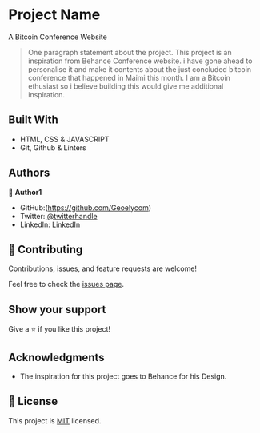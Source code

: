 # Project Name
A Bitcoin Conference 	Website

> One paragraph statement about the project.
This project is an inspiration from Behance Conference website. i have gone ahead to personalise it and make it contents about the just  concluded bitcoin conference that happened in Maimi this month. I am a Bitcoin ethusiast so i believe building this would give me additional inspiration.

## Built With
- HTML, CSS & JAVASCRIPT
- Git, Github & Linters

## Authors

👤 **Author1**

- GitHub:(https://github.com/Geoelycom)
- Twitter: [@twitterhandle](https://twitter.com/ely_codes)
- LinkedIn: [LinkedIn](https://linkedin.com/in/ekenimoh.saumaila.elyan)

## 🤝 Contributing

Contributions, issues, and feature requests are welcome!

Feel free to check the [issues page](../../issues/).

## Show your support

Give a ⭐️ if you like this project!

## Acknowledgments
- The inspiration for this project goes to Behance for his Design.

## 📝 License

This project is [MIT](./MIT.md) licensed.
